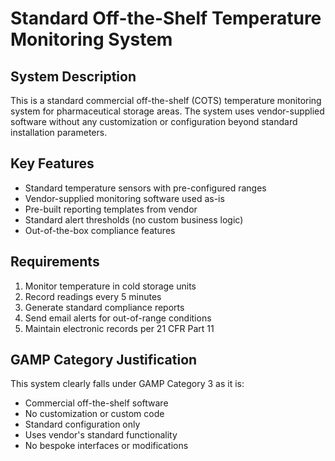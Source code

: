 # Standard Off-the-Shelf Temperature Monitoring System

## System Description
This is a standard commercial off-the-shelf (COTS) temperature monitoring system for pharmaceutical storage areas. The system uses vendor-supplied software without any customization or configuration beyond standard installation parameters.

## Key Features
- Standard temperature sensors with pre-configured ranges
- Vendor-supplied monitoring software used as-is
- Pre-built reporting templates from vendor
- Standard alert thresholds (no custom business logic)
- Out-of-the-box compliance features

## Requirements
1. Monitor temperature in cold storage units
2. Record readings every 5 minutes
3. Generate standard compliance reports
4. Send email alerts for out-of-range conditions
5. Maintain electronic records per 21 CFR Part 11

## GAMP Category Justification
This system clearly falls under GAMP Category 3 as it is:
- Commercial off-the-shelf software
- No customization or custom code
- Standard configuration only
- Uses vendor's standard functionality
- No bespoke interfaces or modifications